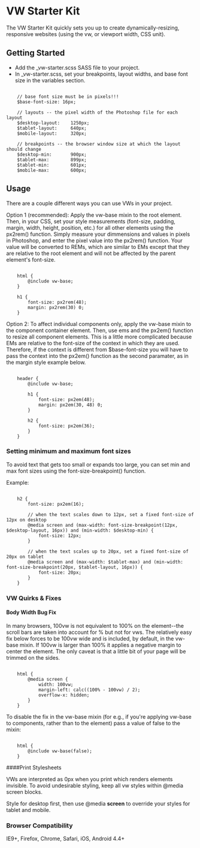 # VW Starter Kit

The VW Starter Kit quickly sets you up to create dynamically-resizing, responsive websites (using the vw, or viewport width, CSS unit).

## Getting Started

* Add the _vw-starter.scss SASS file to your project.
* In _vw-starter.scss, set your breakpoints, layout widths, and base font size in the variables section.

````

	// base font size must be in pixels!!!
	$base-font-size: 16px;

	// layouts -- the pixel width of the Photoshop file for each layout
	$desktop-layout: 	1250px;
	$tablet-layout: 	640px;
	$mobile-layout: 	320px;

	// breakpoints -- the browser window size at which the layout should change
	$desktop-min: 		900px;
	$tablet-max: 		899px;
	$tablet-min: 		601px;
	$mobile-max: 		600px;

````

## Usage

There are a couple different ways you can use VWs in your project.

Option 1 (recommended): Apply the vw-base mixin to the root <html> element. Then, in your CSS, set your style measurements (font-size, padding, margin, width, height, position, etc.) for all other elements using the px2rem() function. Simply measure your dimmensions and values in pixels in Photoshop, and enter the pixel value into the px2rem() function. Your value will be converted to REMs, which are similar to EMs except that they are relative to the root element and will not be affected by the parent element's font-size.

````

	html {
		@include vw-base;
	}

	h1 {
		font-size: px2rem(48);
		margin: px2rem(30) 0;
	}

````

Option 2: To affect individual components only, apply the vw-base mixin to the component container element. Then, use ems and the px2em() function to resize all component elements. This is a little more complicated because EMs are relative to the font-size of the context in which they are used. Therefore, if the context is different from $base-font-size you will have to pass the context into the px2em() function as the second paramater, as in the margin style example below.

````

	header {
		@include vw-base;

		h1 {
			font-size: px2em(48);
			margin: px2em(30, 48) 0;
		}

		h2 {
			font-size: px2em(36);
		}
	}

````

### Setting minimum and maximum font sizes

To avoid text that gets too small or expands too large, you can set min and max font sizes using the font-size-breakpoint() function.

Example:

````

	h2 {
		font-size: px2em(16);

		// when the text scales down to 12px, set a fixed font-size of 12px on desktop
		@media screen and (max-width: font-size-breakpoint(12px, $desktop-layout, 16px)) and (min-width: $desktop-min) {
			font-size: 12px;
		}

		// when the text scales up to 20px, set a fixed font-size of 20px on tablet
		@media screen and (max-width: $tablet-max) and (min-width: font-size-breakpoint(20px, $tablet-layout, 16px)) {
			font-size: 20px;
		}
	}

````

### VW Quirks & Fixes

#### Body Width Bug Fix

In many browsers, 100vw is not equivalent to 100% on the <html> element--the scroll bars are taken into account for % but not for vws. The relatively easy fix below forces <html> to be 100vw wide and is included, by default, in the vw-base mixin. If 100vw is larger than 100% it applies a negative margin to center the <html> element. The only caveat is that a little bit of your page will be trimmed on the sides.

````

	html {
		@media screen {
			width: 100vw;
			margin-left: calc((100% - 100vw) / 2);
			overflow-x: hidden;
		}
	}

````

To disable the fix in the vw-base mixin (for e.g., if you're applying vw-base to components, rather than to the <html> element) pass a value of false to the mixin:

````

	html {
		@include vw-base(false);
	}

````

####Print Stylesheets

VWs are interpreted as 0px when you print which renders elements invisible. To avoid undesirable styling, keep all vw styles within @media screen blocks.

Style for desktop first, then use @media **screen** to override your styles for tablet and mobile.

### Browser Compatibility
IE9+, Firefox, Chrome, Safari, iOS, Android 4.4+

